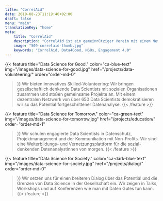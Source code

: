 ```yaml
---
title: "CorrelAid"
date: 2018-08-23T11:19:40+02:00
draft: false
menu: "main"
translationKey: "home"
meta:
    title: "CorrelAid"
    description: "CorrelAid ist ein gemeinnütziger Verein mit einem Netzwerk von 650 ehrenamtlichen DatenanalystInnen."
    image: "509-correlaid-thumb.jpg"
    keywords: "CorrelAid, Data4Good, NGOs, Engagement 4.0"
---
```


{{< feature 
    title="Data Science for Good." 
    color="ca-blue-text"
    img="/images/data-science-for-good.jpg"
    href="/projects/data-volunteering/"
    order="order-md-0"
>}}
    Wir bieten innovatives Skilled-Volunteering: Wir bringen gesellschaftlich denkende Data Scientists mit sozialen Organisationen zusammen und stoßen gemeinsame Projekte an. Mit einem dezentralen Netzwerk von über 650 Data Scientists demokratisieren wir so das Potential fortgeschrittener Datenanalyse.
{{< /feature >}}

{{< feature 
    title="Data Science for Tomorrow."
    color="ca-green-text"
    img="/images/data-science-for-tomorrow.jpg"
    href="/projects/education/"
    order="order-md-1"
>}}
    Wir schulen engagierte Data Scientists in Datenschutz, Projektmanagement und der Kommunikation mit
    Non-Profits. Wir sind eine Weiterbildungs- und Vernetzungsplattform für die sozial-denkenden
    DatenanalystInnen von morgen.
{{< /feature >}}

{{< feature 
    title="Data Science for Society." 
    color="ca-dark-blue-text"
    img="/images/data-science-for-society.jpg"
    href="/projects/dialog/"
    order="order-md-0"
>}}
    Wir setzen uns für einen breiteren Dialog über das Potential und die Grenzen von Data Science in
    der Gesellschaft ein. Wir zeigen in Talks, Workshops und auf Konferenzen wie man mit
    Daten Gutes tun kann.
{{< /feature >}}